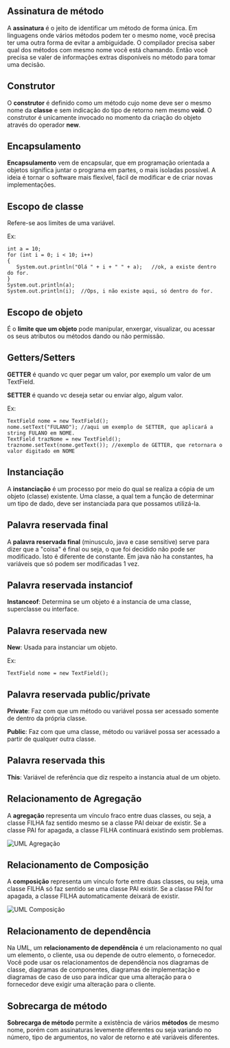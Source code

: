 ## Assinatura de método

A **assinatura** é o jeito de identificar um método de forma única. Em linguagens onde vários métodos podem ter o mesmo nome, você precisa ter uma outra forma de evitar a ambiguidade. O compilador precisa saber qual dos métodos com mesmo nome você está chamando. Então você precisa se valer de informações extras disponíveis no método para tomar uma decisão.

## Construtor

O **construtor** é definido como um método cujo nome deve ser o mesmo nome da **classe** e sem indicação do tipo de retorno nem mesmo **void**. O construtor é unicamente invocado no momento da criação do objeto através do operador **new**.

## Encapsulamento

**Encapsulamento** vem de encapsular, que em programação orientada a objetos significa juntar o programa em partes, o mais isoladas possível. A ideia é tornar o software mais flexível, fácil de modificar e de criar novas implementações.

## Escopo de classe

Refere-se aos limites de uma variável.

Ex:
```
int a = 10;  
for (int i = 0; i < 10; i++)   
{  
   System.out.println("Olá " + i + " " + a);   //ok, a existe dentro do for.
}  
System.out.println(a);  
System.out.println(i);  //Ops, i não existe aqui, só dentro do for.
```

## Escopo de objeto

É o **limite que um objeto** pode manipular, enxergar, visualizar, ou acessar os seus atributos ou métodos dando ou não permissão.

## Getters/Setters

**GETTER** é quando vc quer pegar um valor, por exemplo um valor de um TextField.

**SETTER** é quando vc deseja setar ou enviar algo, algum valor.

Ex:
```
TextField nome = new TextField();
nome.setText("FULANO"); //aqui um exemplo de SETTER, que aplicará a string FULANO em NOME.
TextField trazNome = new TextField();
traznome.setText(nome.getText()); //exemplo de GETTER, que retornara o valor digitado em NOME
```
## Instanciação

A **instanciação** é um processo por meio do qual se realiza a cópia de um objeto (classe) existente. Uma classe, a qual tem a função de determinar um tipo de dado, deve ser instanciada para que possamos utilizá-la.

## Palavra reservada final

A **palavra reservada final** (minusculo, java e case sensitive) serve para dizer que a "coisa" é final ou seja, o que foi decidido não pode ser modificado. Isto é diferente de constante. Em java não ha constantes, ha variáveis que só podem ser modificadas 1 vez.

## Palavra reservada instanciof

**Instanceof**: Determina se um objeto é a instancia de uma classe, superclasse ou interface.

## Palavra reservada new

 **New**: Usada para instanciar um objeto.
 
 Ex:
 ```
 TextField nome = new TextField();
 ```

## Palavra reservada public/private

**Private**: Faz com que um método ou variável possa ser acessado somente de dentro da própria classe.       

**Public**: Faz com que uma classe, método ou variável possa ser acessado a partir de qualquer outra classe.

## Palavra reservada this

**This**: Variável de referência que diz respeito a instancia atual de um objeto.

## Relacionamento de Agregação

A **agregação** representa um vínculo fraco entre duas classes, ou seja, a classe FILHA faz sentido mesmo se a classe PAI deixar de existir. Se a classe PAI for apagada, a classe FILHA continuará existindo sem problemas.

![UML Agregação](http://www.cleibsonalmeida.blog.br/site/wp-content/uploads/2012/08/uml_agregacao.gif)

## Relacionamento de Composição

A **composição** representa um vínculo forte entre duas classes, ou seja, uma classe FILHA só faz sentido se uma classe PAI existir. Se a classe PAI for apagada, a classe FILHA automaticamente deixará de existir.

![UML Composição](http://www.cleibsonalmeida.blog.br/site/wp-content/uploads/2012/08/uml_composicao.gif)

## Relacionamento de dependência

Na UML, um **relacionamento de dependência** é um relacionamento no qual um elemento, o cliente, usa ou depende de outro elemento, o fornecedor. Você pode usar os relacionamentos de dependência nos diagramas de classe, diagramas de componentes, diagramas de implementação e diagramas de caso de uso para indicar que uma alteração para o fornecedor deve exigir uma alteração para o cliente.

## Sobrecarga de método

**Sobrecarga de método** permite a existência de vários **métodos** de mesmo nome, porém com assinaturas levemente diferentes ou seja variando no número, tipo de argumentos, no valor de retorno e até variáveis diferentes.
